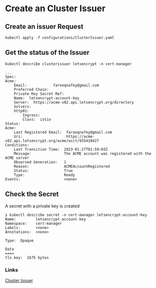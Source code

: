 # Create an Cluster Issuer

## Create an issuer Request
    kubectl apply -f configurations/ClusterIssuer.yaml

## Get the status of the Issuer

    kubectl describe clusterissuer letsencrypt -n cert-manager

    ...
    Spec:
    Acme:
        Email:            farooqnafey@gmail.com
        Preferred Chain:  
        Private Key Secret Ref:
        Name:  letsencrypt-account-key
        Server:  https://acme-v02.api.letsencrypt.org/directory
        Solvers:
        http01:
            Ingress:
            Class:  istio
    Status:
    Acme:
        Last Registered Email:  farooqnafey@gmail.com
        Uri:                    https://acme-v02.api.letsencrypt.org/acme/acct/935418427
    Conditions:
        Last Transition Time:  2023-01-27T01:59:03Z
        Message:               The ACME account was registered with the ACME server
        Observed Generation:   1
        Reason:                ACMEAccountRegistered
        Status:                True
        Type:                  Ready
    Events:                    <none>

## Check the Secret

A secret with a private key is created

    ❯ kubectl describe secret -n cert-manager letsencrypt-account-key
    Name:         letsencrypt-account-key
    Namespace:    cert-manager
    Labels:       <none>
    Annotations:  <none>

    Type:  Opaque

    Data
    ====
    tls.key:  1675 bytes


### Links
[Cluster Issuer](https://cert-manager.io/docs/configuration/acme/)
